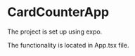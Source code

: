 # CardCounterApp

The project is set up using expo. 

The functionality is located in App.tsx file. 
